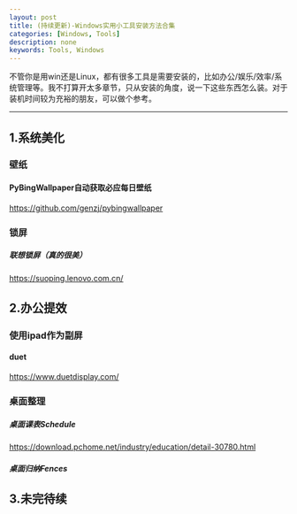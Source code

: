 ```yaml
---
layout: post
title: (持续更新)-Windows实用小工具安装方法合集
categories: [Windows, Tools]
description: none
keywords: Tools, Windows
---
```


不管你是用win还是Linux，都有很多工具是需要安装的，比如办公/娱乐/效率/系统管理等。我不打算开太多章节，只从安装的角度，说一下这些东西怎么装。对于装机时间较为充裕的朋友，可以做个参考。

------



## 1.系统美化

### 壁纸

#### PyBingWallpaper自动获取必应每日壁纸

https://github.com/genzj/pybingwallpaper

### 锁屏

##### 联想锁屏（真的很美）

https://suoping.lenovo.com.cn/

## 2.办公提效

### 使用ipad作为副屏

#### duet

https://www.duetdisplay.com/

### 桌面整理

##### 桌面课表Schedule

https://download.pchome.net/industry/education/detail-30780.html

##### 桌面归纳Fences

## 3.未完待续

